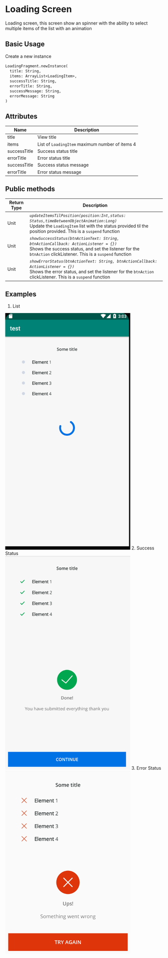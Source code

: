
# Loading Screen

Loading screen, this screen show an spinner with the ability to select multiple items of the list with an animation

## Basic Usage

Create a new instance
```
LoadingFragment.newInstance(  
  title: String,  
  items: ArrayList<LoadingItem>,  
  successTitle: String,  
  errorTitle: String,  
  successMessage: String,  
  errorMessage: String  
)
```

## Attributes



| Name | Description  |
| -| - |
|  title | View title   |
|  items | List of `LoadingItem` maximum number of items 4 |
|  successTitle | Success status title|
|  errorTitle | Error status title|
|  successTitle | Success status message|
|  errorTitle | Error status message|

## Public methods
| Return Type | Description |
| -| - |
|  Unit | *`updateItemsTilPosition(position:Int,status: Status,timeBetweenObjectAnimation:Long)`* <br> Update the `LoadingItem`  list with the status provided til the position provided. This is a `suspend` function |
|  Unit | *`showSuccessStatus(btnActionText: String, btnActionCallback: ActionListener = {})`* <br> Shows the success status, and set the listener for the `btnAction` clickListener. This is a `suspend` function |
|  Unit | *`showErrorStatus(btnActionText: String, btnActionCallback: ActionListener = {})`* <br> Shows the error status, and set the listener for the `btnAction` clickListener. This is a `suspend` function |


## Examples
1. List <br>
<img src="/Images/loading_fragment_items.png" width="400" heigth="400"/>
2. Success Status <br>
<img src="/Images/loading_fragment_success_status.png" width="400" heigth="400"/>
3. Error Status <br>
<img src="/Images/loading_fragment_error_status.png" width="400" heigth="400"/>
